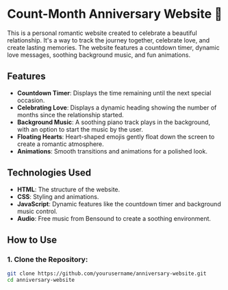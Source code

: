 # Count-Month Anniversary Website 💖

This is a personal romantic website created to celebrate a beautiful relationship. It's a way to track the journey together, celebrate love, and create lasting memories. The website features a countdown timer, dynamic love messages, soothing background music, and fun animations.

## Features

- **Countdown Timer**: Displays the time remaining until the next special occasion.
- **Celebrating Love**: Displays a dynamic heading showing the number of months since the relationship started.
- **Background Music**: A soothing piano track plays in the background, with an option to start the music by the user.
- **Floating Hearts**: Heart-shaped emojis gently float down the screen to create a romantic atmosphere.
- **Animations**: Smooth transitions and animations for a polished look.

## Technologies Used

- **HTML**: The structure of the website.
- **CSS**: Styling and animations.
- **JavaScript**: Dynamic features like the countdown timer and background music control.
- **Audio**: Free music from Bensound to create a soothing environment.

## How to Use

### 1. **Clone the Repository**:

```bash
git clone https://github.com/yourusername/anniversary-website.git
cd anniversary-website
